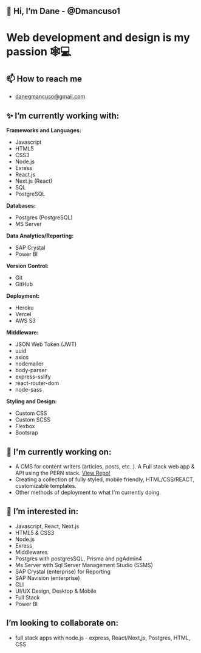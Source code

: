 ## 👋 Hi, I’m Dane - @Dmancuso1

# Web development and design is my passion 🕸💻


## 📫 How to reach me
  - danegmancuso@gmail.com


## ✨ I’m currently working with:

<b>Frameworks and Languages:</b>
  - Javascript
  - HTML5
  - CSS3
  - Node.js
  - Exress
  - React.js
  - Next.js (React)
  - SQL
  - PostgreSQL

<b>Databases:</b>
  - Postgres (PostgreSQL)
  - MS Server

<b>Data Analytics/Reporting:</b>
  - SAP Crystal
  - Power BI

<b>Version Control:</b>
  - Git
  - GitHub

<b>Deployment:</b>
  - Heroku
  - Vercel
  - AWS S3

<b>Middleware:</b>
  - JSON Web Token (JWT)
  - uuid
  - axios
  - nodemailer
  - body-parser
  - express-sslify
  - react-router-dom
  - node-sass

<b>Styling and Design:</b>
  - Custom CSS
  - Custom SCSS
  - Flexbox
  - Bootsrap


## 🌱  I'm currently working on:
  - A CMS for content writers (articles, posts, etc..). A Full stack web app & API using the PERN stack. [View Repo!](https://github.com/Dmancuso1/creator_api)
  - Creating a collection of fully styled, mobile friendly, HTML/CSS/REACT, customizable templates. 
  - Other methods of deployment to what I'm currently doing.

  
## 👀 I’m interested in:
  - Javascript, React, Next.js
  - HTML5 & CSS3
  - Node.js 
  - Exress
  - Middlewares
  - Postgres with postgresSQL, Prisma and pgAdmin4 
  - Ms Server with Sql Server Management Studio (SSMS)
  - SAP Crystal (enterprise) for Reporting
  - SAP Navision (enterprise)
  - CLI
  - UI/UX Design, Desktop & Mobile
  - Full Stack
  - Power BI



## I’m looking to collaborate on:
  - full stack apps with node.js - express, React/Next,js, Postgres, HTML, CSS
  
  

<!---
Dmancuso1/Dmancuso1 is a ✨ special ✨ repository because its `README.md` (this file) appears on your GitHub profile.
You can click the Preview link to take a look at your changes.
--->

